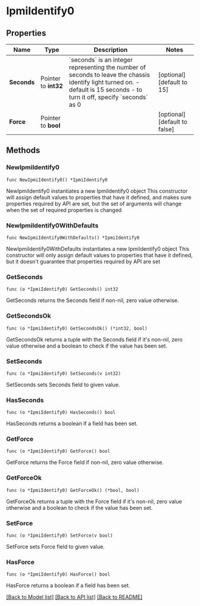 # IpmiIdentify0

## Properties

Name | Type | Description | Notes
------------ | ------------- | ------------- | -------------
**Seconds** | Pointer to **int32** | &#x60;seconds&#x60; is an integer representing the number of seconds to leave the chassis identify light turned on.     - default is 15 seconds     - to turn it off, specify &#x60;seconds&#x60; as 0 | [optional] [default to 15]
**Force** | Pointer to **bool** |  | [optional] [default to false]

## Methods

### NewIpmiIdentify0

`func NewIpmiIdentify0() *IpmiIdentify0`

NewIpmiIdentify0 instantiates a new IpmiIdentify0 object
This constructor will assign default values to properties that have it defined,
and makes sure properties required by API are set, but the set of arguments
will change when the set of required properties is changed

### NewIpmiIdentify0WithDefaults

`func NewIpmiIdentify0WithDefaults() *IpmiIdentify0`

NewIpmiIdentify0WithDefaults instantiates a new IpmiIdentify0 object
This constructor will only assign default values to properties that have it defined,
but it doesn't guarantee that properties required by API are set

### GetSeconds

`func (o *IpmiIdentify0) GetSeconds() int32`

GetSeconds returns the Seconds field if non-nil, zero value otherwise.

### GetSecondsOk

`func (o *IpmiIdentify0) GetSecondsOk() (*int32, bool)`

GetSecondsOk returns a tuple with the Seconds field if it's non-nil, zero value otherwise
and a boolean to check if the value has been set.

### SetSeconds

`func (o *IpmiIdentify0) SetSeconds(v int32)`

SetSeconds sets Seconds field to given value.

### HasSeconds

`func (o *IpmiIdentify0) HasSeconds() bool`

HasSeconds returns a boolean if a field has been set.

### GetForce

`func (o *IpmiIdentify0) GetForce() bool`

GetForce returns the Force field if non-nil, zero value otherwise.

### GetForceOk

`func (o *IpmiIdentify0) GetForceOk() (*bool, bool)`

GetForceOk returns a tuple with the Force field if it's non-nil, zero value otherwise
and a boolean to check if the value has been set.

### SetForce

`func (o *IpmiIdentify0) SetForce(v bool)`

SetForce sets Force field to given value.

### HasForce

`func (o *IpmiIdentify0) HasForce() bool`

HasForce returns a boolean if a field has been set.


[[Back to Model list]](../README.md#documentation-for-models) [[Back to API list]](../README.md#documentation-for-api-endpoints) [[Back to README]](../README.md)


